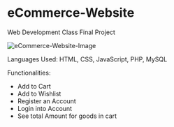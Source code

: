 # eCommerce-Website
Web Development Class Final Project

![eCommerce-Website-Image](https://github.com/RBierman48/eCommerce-Website/assets/142561352/267d1319-c9ff-4d0e-ac79-9553550ecb9e)

Languages Used: HTML, CSS, JavaScript, PHP, MySQL

Functionalities: 
- Add to Cart
- Add to Wishlist
- Register an Account
- Login into Account
- See total Amount for goods in cart
